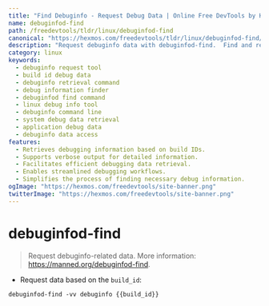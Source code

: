 ```yaml
---
title: "Find Debuginfo - Request Debug Data | Online Free DevTools by Hexmos"
name: debuginfod-find
path: /freedevtools/tldr/linux/debuginfod-find
canonical: "https://hexmos.com/freedevtools/tldr/linux/debuginfod-find/"
description: "Request debuginfo data with debuginfod-find.  Find and retrieve debugging information efficiently using build IDs. Free online tool, no registration required."
category: linux
keywords:
  - debuginfo request tool
  - build id debug data
  - debuginfo retrieval command
  - debug information finder
  - debuginfod find command
  - linux debug info tool
  - debuginfo command line
  - system debug data retrieval
  - application debug data
  - debuginfo data access
features:
  - Retrieves debugging information based on build IDs.
  - Supports verbose output for detailed information.
  - Facilitates efficient debugging data retrieval.
  - Enables streamlined debugging workflows.
  - Simplifies the process of finding necessary debug information.
ogImage: "https://hexmos.com/freedevtools/site-banner.png"
twitterImage: "https://hexmos.com/freedevtools/site-banner.png"
---
```


# debuginfod-find

> Request debuginfo-related data.
> More information: <https://manned.org/debuginfod-find>.

- Request data based on the `build_id`:

`debuginfod-find -vv debuginfo {{build_id}}`
